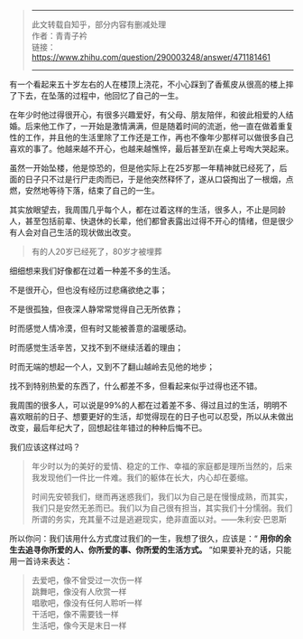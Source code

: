 > ********************************  
> 此文转载自知乎，部分内容有删减处理  
> 作者：青青子衿  
> 链接：https://www.zhihu.com/question/290003248/answer/471181461
> ********************************  
  
  
  
有一个看起来五十岁左右的人在楼顶上浇花，不小心踩到了香蕉皮从很高的楼上摔了下去，在坠落的过程中，他回忆了自己的一生。

在年少时他过得很开心，有很多兴趣爱好，有父母、朋友陪伴，和彼此相爱的人结婚。后来他工作了，一开始是激情满满，但是随着时间的流逝，他一直在做着重复性的工作，并且他的生活里除了工作还是工作，再也不像年少那样可以做很多自己喜欢的事了。他越来越不开心，也越来越憔悴，最后甚至趴在桌上号啕大哭起来。

虽然一开始坠楼，他是惊恐的，但是他实际上在25岁那一年精神就已经死了，后面的日子只不过是行尸走肉而已，于是他突然释怀了，遂从口袋掏出了一根烟，点燃，安然地等待下落，结束了自己的一生。

其实放眼望去，我周围几乎每个人，都在过着这样的生活，很多人，不止是同龄人，甚至包括前辈、快退休的长辈，他们都曾表露出过得不开心的情绪，但是很少有人会对自己生活的现状做出改变。

> 有的人20岁已经死了，80岁才被埋葬

细细想来我们好像都在过着一种差不多的生活。

不是很开心，但也没有经历过悲痛欲绝之事；

不是很孤独，但夜深人静常常觉得自己无所依靠；

时而感觉人情冷漠，但有时又能被善意的温暖感动。

时而感觉生活辛苦，又找不到不继续活着的理由；

时而无端的想起一个人，又到不了翻山越岭去见他的地步；

找不到特别热爱的东西了，什么都差不多，但看起来似乎过得也还不错。

我周围的很多人，可以说是99%的人都在过着差不多、得过且过的生活，明明不喜欢眼前的日子、想要更好的生活，却觉得现在的日子也可以忍受，所以从未做出改变，最后年纪大了，回想起往年错过的种种后悔不已。

我们应该这样过吗？

> 年少时以为的美好的爱情、稳定的工作、幸福的家庭都是理所当然的，后来我发现他们一件比一件难。我们的躯体在长大，内心却在萎缩。
> 
> 时间先安顿我们，继而再迷惑我们，我们以为自己是在慢慢成熟，而其实，我们只是安然无恙而已。我们以为自己很有担当，其实我们十分懦弱。我们所谓的务实，充其量不过是逃避现实，绝非直面以对。——朱利安·巴恩斯

所以你问：我们该用什么方式度过我们的一生，我想了很久，应该是：“ **用你的余生去追寻你所爱的人、你所爱的事、你所爱的生活方式。** ”如果要补充的话，只能用一首诗来表达：

> 去爱吧，像不曾受过一次伤一样   
> 跳舞吧，像没有人欣赏一样   
> 唱歌吧，像没有任何人聆听一样   
> 干活吧，像不需要钱一样   
> 生活吧，像今天是末日一样  